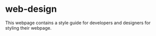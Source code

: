 # web-design
This webpage contains a style guide for developers and designers for styling their webpage. 
